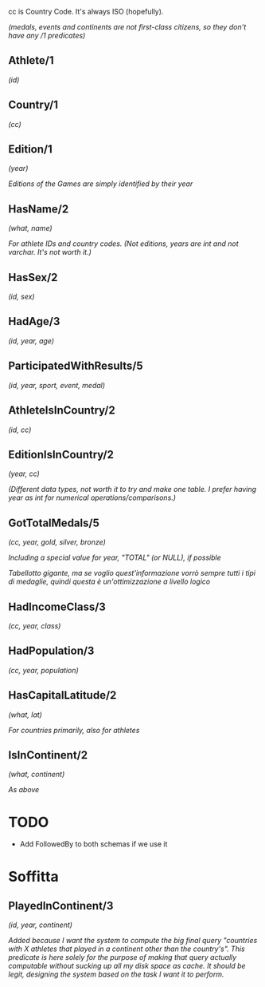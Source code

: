 cc is Country Code. It's always ISO (hopefully).

*(medals, events and continents are not first-class citizens, so they don't have any /1 predicates)*

## Athlete/1
*(id)*

## Country/1
*(cc)*

## Edition/1
*(year)*

*Editions of the Games are simply identified by their year*

## HasName/2
*(what, name)*

*For athlete IDs and country codes. (Not editions, years are int and not varchar. It's not worth it.)*

## HasSex/2
*(id, sex)*

## HadAge/3
*(id, year, age)*

## ParticipatedWithResults/5
*(id, year, sport, event, medal)*

## AthleteIsInCountry/2
*(id, cc)*

## EditionIsInCountry/2
*(year, cc)*

*(Different data types, not worth it to try and make one table. I prefer having year as int for numerical operations/comparisons.)*

## GotTotalMedals/5
*(cc, year, gold, silver, bronze)*

*Including a special value for year, "TOTAL" (or NULL), if possible*

*Tabellotto gigante, ma se voglio quest'informazione vorrò sempre tutti i tipi di medaglie, quindi questa è un'ottimizzazione a livello logico*

## HadIncomeClass/3
*(cc, year, class)*

## HadPopulation/3
*(cc, year, population)*

## HasCapitalLatitude/2
*(what, lat)*

*For countries primarily, also for athletes*

## IsInContinent/2
*(what, continent)*

*As above*

# TODO

* Add FollowedBy to both schemas if we use it

# Soffitta

## PlayedInContinent/3
*(id, year, continent)*

*Added because I want the system to compute the big final query "countries with X athletes that played in a continent other than the country's". This predicate is here solely for the purpose of making that query actually computable without sucking up all my disk space as cache. It should be legit, designing the system based on the task I want it to perform.*
